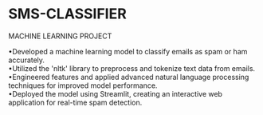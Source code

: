 # SMS-CLASSIFIER
MACHINE LEARNING PROJECT 

•Developed a machine learning model to classify emails as spam or ham accurately.
<br>
•Utilized the 'nltk' library to preprocess and tokenize text data from emails.
<br>
•Engineered features and applied advanced natural language processing techniques for improved model performance.
<br>
•Deployed the model using Streamlit, creating an interactive web application for real-time spam detection.
